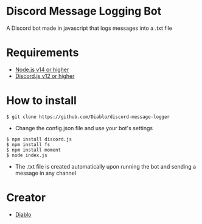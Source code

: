 # Discord Message Logging Bot
A Discord bot made in javascript that logs messages into a .txt file

# Requirements
- [Node.js v14 or higher](https://nodejs.org/en/download/)
- [Discord.js v12 or higher](https://discord.js.org/#/)

# How to install
```
$ git clone https://github.com/Diablo/discord-message-logger
```
- Change the config.json file and use your bot's settings
```
$ npm install discord.js
$ npm install fs
$ npm install moment
$ node index.js
```
- The .txt file is created automatically upon running the bot and sending a message in any channel
# Creator
- [Diablo](https://github.com/Diablo)

